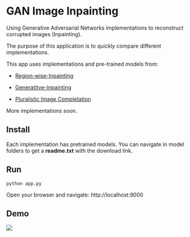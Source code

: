 # GAN Image Inpainting
Using Generative Adversarial Networks implementations to reconstruct corrupted images (Inpainting).

The purpose of this application is to quickly compare different implementations.

This app uses implementations and pre-trained models from:

- [Region-wise-Inpainting](https://github.com/vickyFox/Region-wise-Inpainting)

- [Generatitve-Inpainting](https://github.com/JiahuiYu/generative_inpainting)

- [Pluralistic Image Completation](https://github.com/lyndonzheng/Pluralistic-Inpainting)

More implementations soon.

## Install
Each implementation has pretrained models. You can navigate in model folders to get a <b>readme.txt</b> with the download link.


## Run
```python app.py ```

Open your browser and navigate: http://localhost:9000


## Demo

<img src="img/demo.gif">
